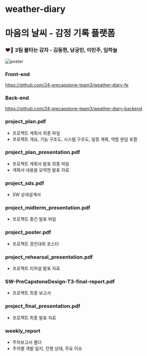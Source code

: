 # weather-diary
# 마음의 날씨 - 감정 기록 플랫폼
### ❤️‍🔥 3팀 불타는 감자 - 김동현, 남궁민, 이민주, 임하늘
![poster](https://github.com/user-attachments/assets/bdefca47-3607-469d-acbb-fb75e90130ad)

### Front-end
https://github.com/24-precapstone-team3/weather-diary-fe

### Back-end
https://github.com/24-precapstone-team3/weather-diary-backend

### project_plan.pdf
- 프로젝트 계획서 최종 파일
- 프로젝트 개요, 기능 구조도, 시스템 구조도, 일정 계획, 역할 분담 포함

### project_plan_presentation.pdf
- 프로젝트 계획서 발표 최종 파일
- 계획서 내용을 요약한 발표 자료

### project_sds.pdf
- SW 상세설계서

### project_midterm_presentation.pdf
- 프로젝트 중간 발표 파일

### project_poster.pdf
- 프로젝트 경진대회 포스터

### project_rehearsal_presentation.pdf
- 프로젝트 리허설 발표 자료

### SW-PreCapstoneDesign-T3-final-report.pdf
- 프로젝트 최종 보고서

### project_final_presentation.pdf
- 프로젝트 최종 발표 자료

### weekly_report
- 주차보고서 폴더
- 주차별 개발 일지, 진행 상태, 주요 이슈
